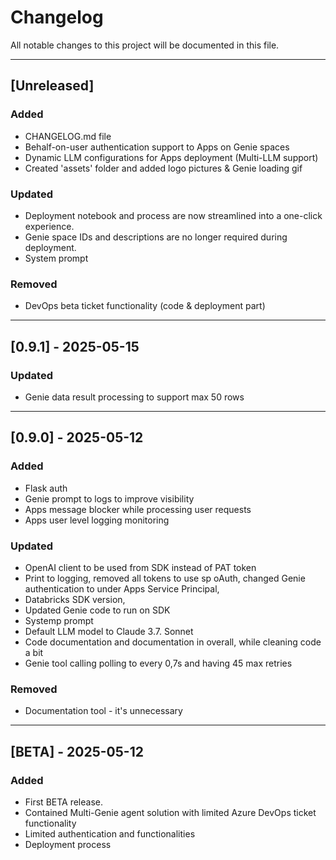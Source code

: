 # Changelog

All notable changes to this project will be documented in this file.

---

## [Unreleased]
### Added
- CHANGELOG.md file
- Behalf-on-user authentication support to Apps on Genie spaces
- Dynamic LLM configurations for Apps deployment (Multi-LLM support)
- Created 'assets' folder and added logo pictures & Genie loading gif

### Updated
- Deployment notebook and process are now streamlined into a one-click experience.
- Genie space IDs and descriptions are no longer required during deployment.
- System prompt

### Removed
- DevOps beta ticket functionality (code & deployment part)

---
## [0.9.1] - 2025-05-15
### Updated
- Genie data result processing to support max 50 rows

---
## [0.9.0] - 2025-05-12
### Added
- Flask auth
- Genie prompt to logs to improve visibility
- Apps message blocker while processing user requests
- Apps user level logging monitoring 

### Updated
- OpenAI client to be used from SDK instead of PAT token
- Print to logging, removed all tokens to use sp oAuth, changed Genie authentication to under Apps Service Principal, 
- Databricks SDK version, 
- Updated Genie code to run on SDK
- Systemp prompt
- Default LLM model to Claude 3.7. Sonnet
- Code documentation and documentation in overall, while cleaning code a bit
- Genie tool calling polling to every 0,7s and having 45 max retries
### Removed
- Documentation tool - it's unnecessary
---
## [BETA] - 2025-05-12
### Added
- First BETA release.
- Contained Multi-Genie agent solution with limited Azure DevOps ticket functionality
- Limited authentication and functionalities
- Deployment process